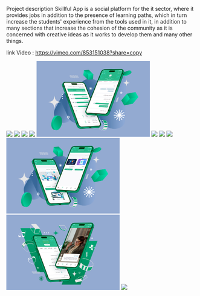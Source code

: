 Project description
Skillful App is a social platform for the it sector, where it provides jobs in addition to the presence of learning paths, which in turn increase the students' experience from the tools used in it, in addition to many sections that increase the cohesion of the community as it is concerned with creative ideas as it works to develop them and many other things. 

link Video : https://vimeo.com/853151038?share=copy

<img src="screenShot/splash.png" width="300"> 
<img src="screenShot/onborading.png" width="300"> 
<img src="screenShot/Sing.png" width="300"> 
<img src="screenShot/HomeSkiil.png" width="300"> 
<img src="screenShot/profile.png" width="300">
<img src="screenShot/profile1.png" width="300">
<img src="screenShot/job.png" width="300">
<img src="screenShot/jobdone.png" width="300">
<img src="screenShot/path.png" width="300">
<img src="screenShot/lectures.png" width="300">
<img src="screenShot/group1.png" width="300">
